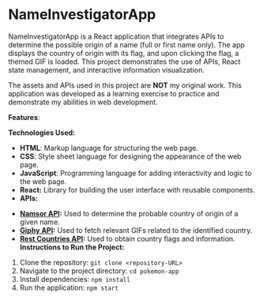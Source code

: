 # NameInvestigatorApp
NameInvestigatorApp is a React application that integrates APIs to determine the possible origin of a name (full or first name only). The app displays the country of origin with its flag, and upon clicking the flag, a themed GIF is loaded. This project demonstrates the use of APIs, React state management, and interactive information visualization.

The assets and APIs used in this project are **NOT** my original work. This application was developed as a learning exercise to practice and demonstrate my abilities in web development.

**Features**:


**Technologies Used:**
- **HTML**: Markup language for structuring the web page.
- **CSS**: Style sheet language for designing the appearance of the web page.
- **JavaScript**: Programming language for adding interactivity and logic to the web page.
- **React:** Library for building the user interface with reusable components.
- **APIs:**
 
*   **[Namsor API](https://www.namsor.com/docs):** Used to determine the probable country of origin of a given name.
*   **[Giphy API](https://developers.giphy.com/docs/):** Used to fetch relevant GIFs related to the identified country.
*   **[Rest Countries API](https://restcountries.com/):** Used to obtain country flags and information.
**Instructions to Run the Project:**
1. Clone the repository: `git clone <repository-URL>`
2. Navigate to the project directory: `cd pokemon-app`
3. Install dependencies: `npm install`
4. Run the application: `npm start`
